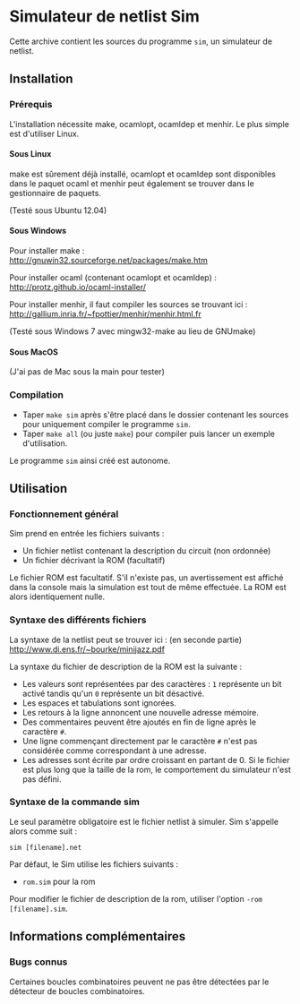 # Simulateur de netlist Sim #

Cette archive contient les sources du programme `sim`, un simulateur de netlist.


## Installation ##

### Prérequis ###
L'installation nécessite make, ocamlopt, ocamldep et menhir. Le plus simple est
d'utiliser Linux.

#### Sous Linux ####
make est sûrement déjà installé, ocamlopt et ocamldep sont disponibles dans le
paquet ocaml et menhir peut également se trouver dans le gestionnaire de
paquets.

(Testé sous Ubuntu 12.04)

#### Sous Windows ####
Pour installer make :  
	http://gnuwin32.sourceforge.net/packages/make.htm

Pour installer ocaml (contenant ocamlopt et ocamldep) :  
	http://protz.github.io/ocaml-installer/

Pour installer menhir, il faut compiler les sources se trouvant ici :  
	http://gallium.inria.fr/~fpottier/menhir/menhir.html.fr

(Testé sous Windows 7 avec mingw32-make au lieu de GNUmake)

#### Sous MacOS ####
(J'ai pas de Mac sous la main pour tester)

### Compilation ###
 * Taper `make sim` après s'être placé dans le dossier contenant les sources
pour uniquement compiler le programme `sim`.
 * Taper `make all` (ou juste `make`) pour compiler puis lancer un exemple
d'utilisation.

Le programme `sim` ainsi créé est autonome.



## Utilisation ##
### Fonctionnement général ###
Sim prend en entrée les fichiers suivants :

 * Un fichier netlist contenant la description du circuit (non ordonnée)
 * Un fichier décrivant la ROM (facultatif)

Le fichier ROM est facultatif. S'il n'existe pas, un avertissement est affiché
dans la console mais la simulation est tout de même effectuée. La ROM est alors
identiquement nulle.


### Syntaxe des différents fichiers ###
La syntaxe de la netlist peut se trouver ici : (en seconde partie)  
	http://www.di.ens.fr/~bourke/minijazz.pdf

La syntaxe du fichier de description de la ROM est la suivante :

 * Les valeurs sont représentées par des caractères : `1` représente un bit
   activé tandis qu'un `0` représente un bit désactivé.
 * Les espaces et tabulations sont ignorées.
 * Les retours à la ligne annoncent une nouvelle adresse mémoire.
 * Des commentaires peuvent être ajoutés en fin de ligne après le caractère `#`.
 * Une ligne commençant directement par le caractère `#` n'est pas considérée
   comme correspondant à une adresse.
 * Les adresses sont écrite par ordre croissant en partant de 0. Si le fichier
   est plus long que la taille de la rom, le comportement du simulateur n'est pas
   défini.

### Syntaxe de la commande sim ###
Le seul paramètre obligatoire est le fichier netlist à simuler. Sim s'appelle
alors comme suit :

    sim [filename].net

Par défaut, le Sim utilise les fichiers suivants :

 * `rom.sim` pour la rom

Pour modifier le fichier de description de la rom, utiliser l'option
`-rom [filename].sim`.


## Informations complémentaires ##
### Bugs connus ###
Certaines boucles combinatoires peuvent ne pas être détectées par le détecteur
de boucles combinatoires.

